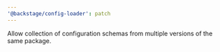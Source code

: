 ```yaml
---
'@backstage/config-loader': patch
---
```


Allow collection of configuration schemas from multiple versions of the same package.

